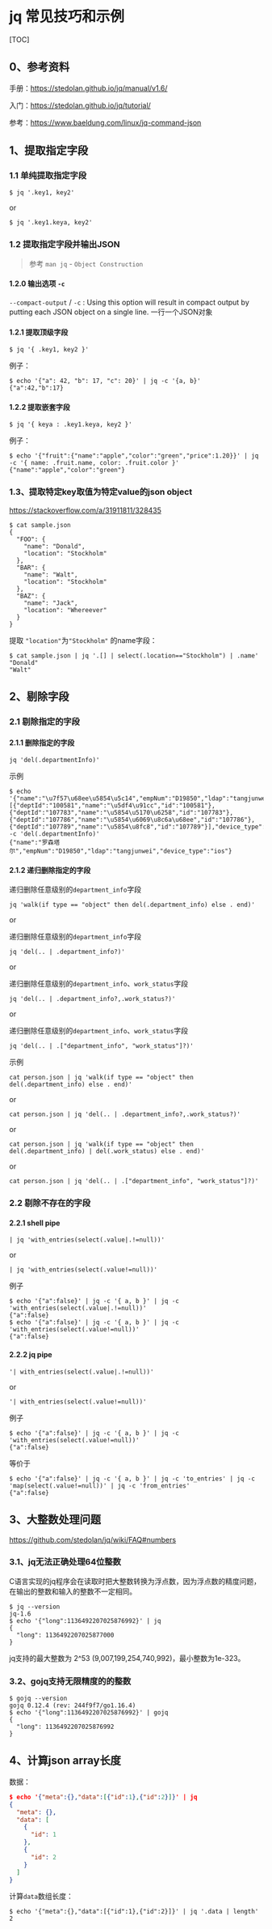 # jq 常见技巧和示例



[TOC]

## 0、参考资料

手册：https://stedolan.github.io/jq/manual/v1.6/

入门：https://stedolan.github.io/jq/tutorial/

参考：https://www.baeldung.com/linux/jq-command-json

## 1、提取指定字段

### 1.1 单纯提取指定字段

```shell
$ jq '.key1, key2'
```

or

```shell
$ jq '.key1.keya, key2'
```

### 1.2 提取指定字段并输出JSON

> 参考 `man jq` - `Object Construction`

#### 1.2.0 输出选项 `-c `

`--compact-output` / `-c` : Using this option will result in compact output by putting each JSON object on  a  single line. 一行一个JSON对象

#### 1.2.1 提取顶级字段

```shell
$ jq '{ .key1, key2 }'
```

例子：

```shell
$ echo '{"a": 42, "b": 17, "c": 20}' | jq -c '{a, b}'
{"a":42,"b":17}
```

#### 1.2.2 提取嵌套字段

```shell
$ jq '{ keya : .key1.keya, key2 }'
```

例子：

```shell
$ echo '{"fruit":{"name":"apple","color":"green","price":1.20}}' | jq -c '{ name: .fruit.name, color: .fruit.color }'
{"name":"apple","color":"green"}
```

### 1.3、提取特定key取值为特定value的json object

https://stackoverflow.com/a/31911811/328435

```shell
$ cat sample.json
{
  "FOO": {
    "name": "Donald",
    "location": "Stockholm"
  },
  "BAR": {
    "name": "Walt",
    "location": "Stockholm"
  },
  "BAZ": {
    "name": "Jack",
    "location": "Whereever"
  }
}
```

提取 `"location"`为`"Stockholm"` 的name字段：

```shell
$ cat sample.json | jq '.[] | select(.location=="Stockholm") | .name'
"Donald"
"Walt"
```

## 2、剔除字段

### 2.1 剔除指定的字段

#### 2.1.1 删除指定的字段

```shell
jq 'del(.departmentInfo)'
```

示例

```shell
$ echo '{"name":"\u7f57\u68ee\u5854\u5c14","empNum":"D19850","ldap":"tangjunwei","departmentInfo":[{"deptId":"100581","name":"\u5df4\u91cc","id":"100581"},{"deptId":"107783","name":"\u5854\u5170\u6258","id":"107783"},{"deptId":"107786","name":"\u5854\u6069\u8c6a\u68ee","id":"107786"},{"deptId":"107789","name":"\u5854\u8fc8","id":"107789"}],"device_type":"ios"}'|jq -c 'del(.departmentInfo)'
{"name":"罗森塔尔","empNum":"D19850","ldap":"tangjunwei","device_type":"ios"}
```

#### 2.1.2 递归删除指定的字段

递归删除任意级别的`department_info`字段

```shell
jq 'walk(if type == "object" then del(.department_info) else . end)'
```

or

递归删除任意级别的`department_info`字段

```shell
jq 'del(.. | .department_info?)'
```

or

递归删除任意级别的`department_info`、`work_status`字段

```shell
jq 'del(.. | .department_info?,.work_status?)'
```

or

递归删除任意级别的`department_info`、`work_status`字段

```shell
jq 'del(.. | .["department_info", "work_status"]?)'
```

示例

```shell
cat person.json | jq 'walk(if type == "object" then del(.department_info) else . end)'
```

or

```shell
cat person.json | jq 'del(.. | .department_info?,.work_status?)'
```

or

```shell
cat person.json | jq 'walk(if type == "object" then del(.department_info) | del(.work_status) else . end)'
```

or

```shell
cat person.json | jq 'del(.. | .["department_info", "work_status"]?)'
```

### 2.2 剔除不存在的字段

#### 2.2.1 shell pipe

```shell
| jq 'with_entries(select(.value|.!=null))'
```

or

```shell
| jq 'with_entries(select(.value!=null))'
```

例子

```shell
$ echo '{"a":false}' | jq -c '{ a, b }' | jq -c 'with_entries(select(.value|.!=null))'
{"a":false}
$ echo '{"a":false}' | jq -c '{ a, b }' | jq -c 'with_entries(select(.value!=null))'
{"a":false}
```

#### 2.2.2 jq pipe

```shell
'| with_entries(select(.value|.!=null))'
```

or

```shell
'| with_entries(select(.value!=null))'
```

例子

```shell
$ echo '{"a":false}' | jq -c '{ a, b }' | jq -c 'with_entries(select(.value!=null))'
{"a":false}
```

等价于

```shell
$ echo '{"a":false}' | jq -c '{ a, b }' | jq -c 'to_entries' | jq -c 'map(select(.value!=null))' | jq -c 'from_entries'
{"a":false}
```

## 3、大整数处理问题

https://github.com/stedolan/jq/wiki/FAQ#numbers

### 3.1、jq无法正确处理64位整数

C语言实现的jq程序会在读取时把大整数转换为浮点数，因为浮点数的精度问题，在输出的整数和输入的整数不一定相同。

```shell
$ jq --version
jq-1.6
$ echo '{"long":1136492207025876992}' | jq
{
  "long": 1136492207025877000
}
```

jq支持的最大整数为 2^53 (9,007,199,254,740,992)，最小整数为1e-323。

### 3.2、gojq支持无限精度的的整数

```shell
$ gojq --version
gojq 0.12.4 (rev: 244f9f7/go1.16.4)
$ echo '{"long":1136492207025876992}' | gojq
{
  "long": 1136492207025876992
}
```

## 4、计算json array长度

数据：

```json
$ echo '{"meta":{},"data":[{"id":1},{"id":2}]}' | jq
{
  "meta": {},
  "data": [
    {
      "id": 1
    },
    {
      "id": 2
    }
  ]
}
```

计算`data`数组长度：

```shell
$ echo '{"meta":{},"data":[{"id":1},{"id":2}]}' | jq '.data | length'
2
```

